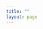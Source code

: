 ```yaml
---
title: ""
layout: page
---
```


<script>
	location.replace("https://marketplace.visualstudio.com/items?itemName=Dart-Code.dart-code");
</script>
